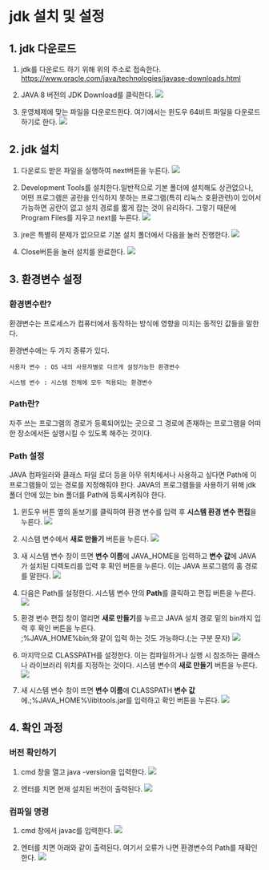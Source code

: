 # jdk 설치 및 설정
## 1. jdk 다운로드
1. jdk를 다운로드 하기 위해 위의 주소로 접속한다.
https://www.oracle.com/java/technologies/javase-downloads.html

2. JAVA 8 버전의 JDK Download를 클릭한다.
<img src="https://user-images.githubusercontent.com/53217674/76597691-70a0f680-6544-11ea-80f0-d6a42056736c.png"></img><br/>

3. 운영체제에 맞는 파일을 다운로드한다. 여기에서는 윈도우 64비트 파일을 다운로드하기로 한다.
<img src="https://user-images.githubusercontent.com/53217674/76597693-71398d00-6544-11ea-8cba-c27bb1f97a3f.png"></img><br/>

## 2. jdk 설치
1. 다운로드 받은 파일을 실행하여 next버튼을 누른다. 
<img src="https://user-images.githubusercontent.com/53217674/76597696-71d22380-6544-11ea-9d39-26932e20174e.png"></img><br/>

2. Development Tools를 설치한다.일반적으로 기본 폴더에 설치해도 상관없으나, 어떤 프로그램은 공란을 인식하지 못하는 프로그램(특히 리눅스 호환관련)이 있어서 가능하면 공란이 없고 설치 경로를 짧게 잡는 것이 유리하다. 그렇기 때문에 Program Files를 지우고 next를 누른다. 
<img src=https://user-images.githubusercontent.com/53217674/76597697-71d22380-6544-11ea-8a0d-2a80365ce526.png></img><br/>

3. jre은 특별히 문제가 없으므로 기본 설치 폴더에서 다음을 눌러 진행한다. 
<img src="https://user-images.githubusercontent.com/53217674/76597698-726aba00-6544-11ea-86c0-86abc09d73f0.png"></img><br/>

4. Close버튼을 눌러 설치를 완료한다. 
<img src="https://user-images.githubusercontent.com/53217674/76597702-73035080-6544-11ea-979c-02ee8f4a4c1d.png"></img><br/>

## 3. 환경변수 설정
### 환경변수란?
환경변수는 프로세스가 컴퓨터에서 동작하는 방식에 영향을 미치는 동적인 값들을 말한다.            

환경변수에는 두 가지 종류가 있다.
```
사용자 변수 : OS 내의 사용자별로 다르게 설정가능한 환경변수

시스템 변수 : 시스템 전체에 모두 적용되는 환경변수
```

### Path란?
자주 쓰는 프로그램의 경로가 등록되어있는 곳으로 그 경로에 존재하는 프로그램을 어떠한 장소에서든 실행시킬 수 있도록 해주는 것이다.

### Path 설정
JAVA 컴파일러와 클래스 파일 로더 등을 아무 위치에서나 사용하고 싶다면 Path에 이 프로그램들이 있는 경로를 지정해줘야 한다.
JAVA의 프로그램들을 사용하기 위해 jdk 폴더 안에 있는 bin 폴더를 Path에 등록시켜줘야 한다.

1. 윈도우 버튼 옆의 돋보기를 클릭하여 환경 변수를 입력 후 **시스템 환경 변수 편집**을 누른다. 
<img src="https://user-images.githubusercontent.com/53217674/76597703-739be700-6544-11ea-969b-ed184e14d630.png"></img><br/>

2. 시스템 변수에서 **새로 만들기** 버튼을 누른다. 
<img src="https://user-images.githubusercontent.com/53217674/76597705-739be700-6544-11ea-9389-d6e6832cf8a8.png"></img><br/>

3. 새 시스템 변수 창이 뜨면 **변수 이름**에 JAVA_HOME을 입력하고 **변수 값**에 JAVA가 설치된 디렉토리를 입력 후 확인 버튼을 누른다. 이는 JAVA 프로그램의 홈 경로를 말한다. 
<img src="https://user-images.githubusercontent.com/53217674/76597706-74347d80-6544-11ea-8aec-4c1ad785fe29.png"></img><br/>

4. 다음은 Path를 설정한다. 시스템 변수 안의 **Path**를 클릭하고 편집 버튼을 누른다. 
<img src="https://user-images.githubusercontent.com/53217674/76597707-74347d80-6544-11ea-8043-95adcc21ecc6.png"></img><br/>

5. 환경 변수 편집 창이 열리면 **새로 만들기**를 누르고 JAVA 설치 경로 밑의 bin까지 입력 후 확인 버튼을 누른다.          
;%JAVA_HOME%bin;와 같이 입력 하는 것도 가능하다.(;는 구분 문자)
<img src="https://user-images.githubusercontent.com/53217674/76599332-215cc500-6548-11ea-9869-7576584f598a.png"></img><br/>

6. 마지막으로 CLASSPATH를 설정한다. 이는 컴파일하거나 실행 시 참조하는 클래스나 라이브러리 위치를 지정하는 것이다. 시스템 변수의 **새로 만들기** 버튼을 누른다.
<img src="https://user-images.githubusercontent.com/53217674/76597705-739be700-6544-11ea-9389-d6e6832cf8a8.png"></img><br/>

7. 새 시스템 변수 창이 뜨면 **변수 이름**에 CLASSPATH **변수 값**에.;%JAVA_HOME%\lib\tools.jar를 입력하고 확인 버튼을 누른다.
<img src=https://user-images.githubusercontent.com/53217674/76597711-74cd1400-6544-11ea-834b-e541b4604b79.png></img><br/>

## 4. 확인 과정
### 버전 확인하기
1. cmd 창을 열고 java -version을 입력한다. 
<img src="https://user-images.githubusercontent.com/53217674/76597712-7565aa80-6544-11ea-852e-a570d30fb8aa.png"></img><br/>

2. 엔터를 치면 현재 설치된 버전이 출력된다.
<img src="https://user-images.githubusercontent.com/53217674/76597713-7565aa80-6544-11ea-9a52-0e27467e1e35.png"></img><br/>


### 컴파일 명령
1. cmd 창에서 javac를 입력한다.
<img src="https://user-images.githubusercontent.com/53217674/76597713-7565aa80-6544-11ea-9a52-0e27467e1e35.png"></img><br/>

2. 엔터를 치면 아래와 같이 출력된다. 여기서 오류가 나면 환경변수의 Path를 재확인한다.
<img src="https://user-images.githubusercontent.com/53217674/76597717-75fe4100-6544-11ea-8776-4a7f7acf9985.png"></img><br/>